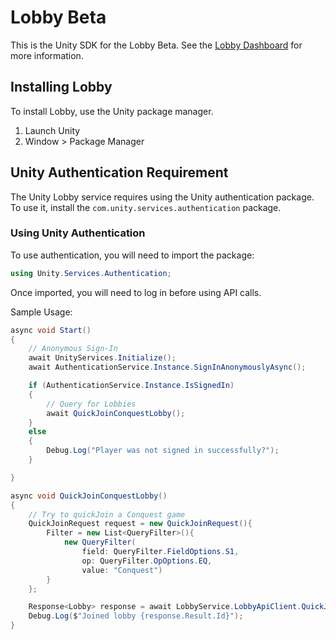 # Lobby Beta

This is the Unity SDK for the Lobby Beta. See the [Lobby Dashboard](https://dashboard.unity3d.com/lobby) for more information.

## Installing Lobby

To install Lobby, use the Unity package manager.

1. Launch Unity
2. Window > Package Manager

## Unity Authentication Requirement

The Unity Lobby service requires using the Unity authentication package. To use it, install the `com.unity.services.authentication` package.

### Using Unity Authentication

To use authentication, you will need to import the package:

```csharp
using Unity.Services.Authentication;
```

Once imported, you will need to log in before using API calls.

Sample Usage:

```csharp
async void Start()
{
    // Anonymous Sign-In
    await UnityServices.Initialize();
    await AuthenticationService.Instance.SignInAnonymouslyAsync();

    if (AuthenticationService.Instance.IsSignedIn)
    {
        // Query for Lobbies
        await QuickJoinConquestLobby();
    }
    else
    {
        Debug.Log("Player was not signed in successfully?");
    }

}

async void QuickJoinConquestLobby()
{
    // Try to quickJoin a Conquest game
    QuickJoinRequest request = new QuickJoinRequest(){
        Filter = new List<QueryFilter>(){ 
            new QueryFilter(
                field: QueryFilter.FieldOptions.S1,
                op: QueryFilter.OpOptions.EQ,
                value: "Conquest")
        }
    };

    Response<Lobby> response = await LobbyService.LobbyApiClient.QuickJoinLobbyAsync(request);
    Debug.Log($"Joined lobby {response.Result.Id}");
}
```
